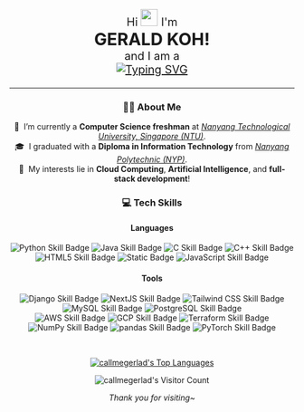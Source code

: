 <div id="header" align="center">
  <br/><br/>
  <p style="font-size:20px">
    Hi
    <img src="https://media.giphy.com/media/hvRJCLFzcasrR4ia7z/giphy.gif" width="30px"/>
    I'm
    <br/>
    <strong style="font-size:30px">GERALD KOH!</strong>
    <br/>
    and I am a
    <br/>
    <source media="(prefers-color-scheme: dark)" srcset="https://readme-typing-svg.herokuapp.com?font=Inter&duration=4000&pause=1500&color=FFFFFF&center=true&width=435&lines=NTU+CS+Undergraduate;aspiring+Software+Engineer;avid+tech+enthusiast"/>
    <a href="https://git.io/typing-svg"><img src="https://readme-typing-svg.herokuapp.com?font=Inter&duration=4000&pause=1500&color=000000&center=true&width=435&lines=NTU+CS+Undergraduate;aspiring+Software+Engineer;avid+tech+enthusiast" alt="Typing SVG" /></a>
  </p>
</div>
<hr/>
<div id="about" align="center">

  ### 🙋‍♂️ About Me
  📖&nbsp; I’m currently a **Computer Science freshman** at [*Nanyang Technological University, Singapore (NTU)*](https://www.ntu.edu.sg/). \
  🎓&nbsp; I graduated with a **Diploma in Information Technology** from [*Nanyang Polytechnic (NYP)*](https://www.nyp.edu.sg/). \
  👀&nbsp; My interests lie in **Cloud Computing**, **Artificial Intelligence**, and **full-stack development**!

</div>
<div id="skills" align="center">

  ### 💻 Tech Skills
  #### Languages
  ![Python Skill Badge](https://img.shields.io/badge/Python-3776AB?style=for-the-badge&logo=python&labelColor=202020)
  ![Java Skill Badge](https://img.shields.io/badge/Java-ED8B00?style=for-the-badge&logo=coffeescript&labelColor=202020)
  ![C Skill Badge](https://img.shields.io/badge/C-A8B9CC?style=for-the-badge&logo=c&labelColor=202020)
  ![C++ Skill Badge](https://img.shields.io/badge/C%2B%2B-00599C?style=for-the-badge&logo=cplusplus&labelColor=202020)
  ![HTML5 Skill Badge](https://img.shields.io/badge/HTML5-E34F26?style=for-the-badge&logo=html5&labelColor=202020)
  ![Static Badge](https://img.shields.io/badge/CSS-663399?style=for-the-badge&logo=css&labelColor=202020)
  ![JavaScript Skill Badge](https://img.shields.io/badge/Javascript-F7DF1E?style=for-the-badge&logo=javascript&labelColor=202020)
  #### Tools
  ![Django Skill Badge](https://img.shields.io/badge/Django-092E20?style=for-the-badge&logo=django&labelColor=202020)
  ![NextJS Skill Badge](https://img.shields.io/badge/NextJS-000000?style=for-the-badge&logo=nextdotjs&labelColor=202020)
  ![Tailwind CSS Skill Badge](https://img.shields.io/badge/Tailwind%20CSS-06B6D4?style=for-the-badge&logo=tailwindcss&labelColor=202020)
  ![MySQL Skill Badge](https://img.shields.io/badge/MySQL-4479A1?style=for-the-badge&logo=mysql&labelColor=202020)
  ![PostgreSQL Skill Badge](https://img.shields.io/badge/PostgreSQL-4169E1?style=for-the-badge&logo=postgresql&labelColor=202020)
  \
  ![AWS Skill Badge](https://img.shields.io/badge/AWS-232F3E?style=for-the-badge&logo=amazonwebservices&labelColor=202020)
  ![GCP Skill Badge](https://img.shields.io/badge/GCP-4285F4?style=for-the-badge&logo=googlecloud&labelColor=202020)
  ![Terraform Skill Badge](https://img.shields.io/badge/Terraform-844FBA?style=for-the-badge&logo=terraform&labelColor=202020)
  ![NumPy Skill Badge](https://img.shields.io/badge/NumPy-013243?style=for-the-badge&logo=numpy&labelColor=202020)
  ![pandas Skill Badge](https://img.shields.io/badge/pandas-150458?style=for-the-badge&logo=pandas&labelColor=202020)
  ![PyTorch Skill Badge](https://img.shields.io/badge/PyTorch-EE4C2C?style=for-the-badge&logo=pytorch&labelColor=202020)

</div>
<br/>
<div id="footer" align="center">

  [![callmegerlad's Top Languages](https://github-readme-stats.vercel.app/api/top-langs/?username=callmegerlad&layout=compact&theme=radical)](https://github.com/anuraghazra/github-readme-stats)

  <img src="https://profile-counter.glitch.me/{callmegerlad}/count.svg" alt="callmegerlad's Visitor Count" /><br/>

  *Thank you for visiting~*

</div>